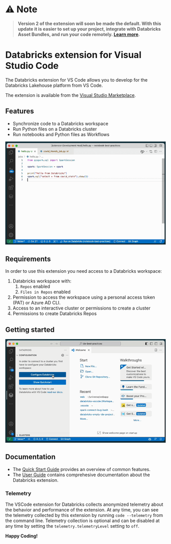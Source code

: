 # ⚠️ Note

> **Version 2 of the extension will soon be made the default. With this update it is easier to set up your project, integrate with Databricks Asset Bundles, and run your code remotely. [Learn more](https://docs.databricks.com/dev-tools/vscode-ext/index.html).**

# Databricks extension for Visual Studio Code

The Databricks extension for VS Code allows you to develop for the Databricks Lakehouse platform from VS Code.

The extension is available from the [Visual Studio Marketplace](https://marketplace.visualstudio.com/itemdetails?itemName=databricks.databricks).

## Features

-   Synchronize code to a Databricks workspace
-   Run Python files on a Databricks cluster
-   Run notebooks and Python files as Workflows

![run](images/run.gif)

## Requirements

In order to use this extension you need access to a Databricks workspace:

1. Databricks workspace with:
    1. `Repos` enabled
    2. `Files in Repos` enabled
2. Permission to access the workspace using a personal access token (PAT) or Azure AD CLI.
3. Access to an interactive cluster or permissions to create a cluster
4. Permissions to create Databricks Repos

## Getting started

![configure](./images/configure.gif)

## Documentation

-   The [Quick Start Guide](DATABRICKS.quickstart.md) provides an overview
    of common features.
-   The [User Guide](https://docs.databricks.com/dev-tools/vscode-ext.html)
    contains comprehesive documentation about the Databricks extension.

### Telemetry

The VSCode extension for Databricks collects anonymized telemetry about the behavior and performance of the extension. At any time, you can see the telemetry collected by this extension by running `code --telemetry` from the command line. Telemetry collection is optional and can be disabled at any time by setting the `telemetry.telemetryLevel` setting to `off`.

**Happy Coding!**

